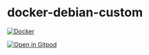 # docker-debian-custom

[![Docker](https://github.com/manegit/docker-debian-custom/actions/workflows/docker-publish.yml/badge.svg)](https://github.com/manegit/docker-debian-custom/actions/workflows/docker-publish.yml)

[![Open in Gitpod](https://gitpod.io/button/open-in-gitpod.svg)](https://gitpod.io/#https://github.com/manegit/docker-debian-custom)
